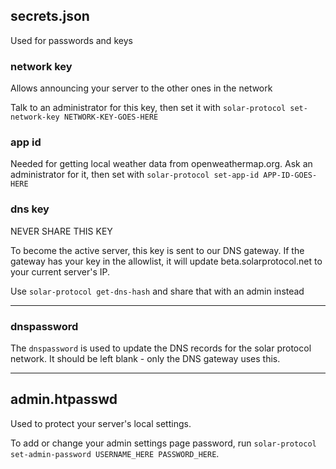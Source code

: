 ## secrets.json

Used for passwords and keys

### network key

Allows announcing your server to the other ones in the network

Talk to an administrator for this key, then set it with `solar-protocol set-network-key NETWORK-KEY-GOES-HERE`

### app id

Needed for getting local weather data from openweathermap.org. Ask an administrator for it, then set with `solar-protocol set-app-id APP-ID-GOES-HERE`

### dns key

NEVER SHARE THIS KEY 

To become the active server, this key is sent to our DNS gateway. If the gateway has your key in the allowlist, it will update beta.solarprotocol.net to your current server's IP.

Use `solar-protocol get-dns-hash` and share that with an admin instead

---

### dnspassword

The `dnspassword` is used to update the DNS records for the solar protocol network. It should be left blank - only the DNS gateway uses this.

---

## admin.htpasswd

Used to protect your server's local settings.

To add or change your admin settings page password, run `solar-protocol set-admin-password USERNAME_HERE PASSWORD_HERE`.
